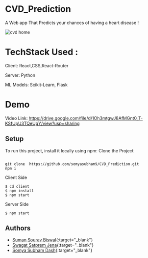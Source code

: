 # CVD_Prediction
A Web app That Predicts your chances of having a heart disease !

![cvd home](https://github.com/somyasubham9/CVD_Prediction/assets/77459972/dcaea43a-ca64-4a5c-9062-8f2a23d49aa4)

# TechStack Used :
Client: React,CSS,React-Router

Server: Python

ML Models: Scikit-Learn, Flask

# Demo
Video Link: https://drive.google.com/file/d/1Oh3mtgwJ8AfMGnt0_T-KSfUpU3TQeUgY/view?usp=sharing

## Setup
To run this project, install it locally using npm:
Clone the Project
```

git clone  https://github.com/somyasubham9/CVD_Prediction.git
npm i
```
Client Side
```
$ cd client
$ npm install
$ npm start
```
Server Side
```
$ npm start
```
## Authors
- [Suman Sourav Biswal](https://github.com/SouravBiswal){:target="_blank"}
- [Swagat Satprem Jena](https://github.com/Swagat-Satprem-Jena){:target="_blank"}
- [Somya Subham Dash](https://github.com/somyasubham9){:target="_blank"}
